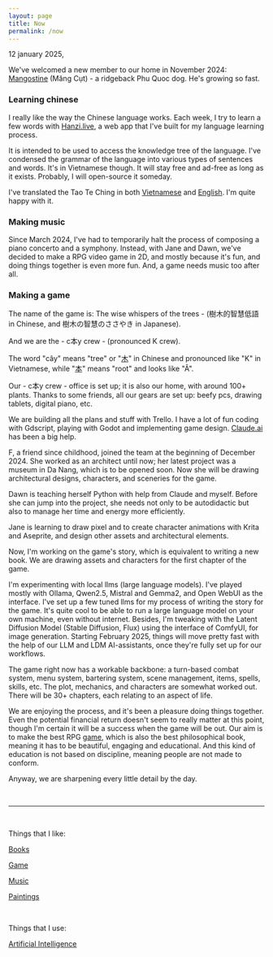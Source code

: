 ```yaml
---
layout: page
title: Now
permalink: /now
---
```


12 january 2025,



We've welcomed a new member to our home in November 2024: [Mangostine](/files/mangostine.JPG) (Măng Cụt) - a ridgeback Phu Quoc dog. He's growing so fast.  

### Learning chinese

I really like the way the Chinese language works.
Each week, I try to learn a few words with [Hanzi.live](https://hanzi.live), a web app that I've built for my language learning process.  

It is intended to be used to access the knowledge tree of the language. I've condensed the grammar of the language into various types of sentences and words. It's in Vietnamese though. It will stay free and ad-free as long as it exists. Probably, I will open-source it someday.

I've translated the Tao Te Ching in both [Vietnamese](https://hanzi.live/practice/tao_te_ching) and [English](/dao). I'm quite happy with it.

### Making music

Since March 2024, I've had to temporarily halt the process of composing a piano concerto and a symphony. Instead, with Jane and Dawn, we've decided to make a RPG video game in 2D, and mostly because it's fun, and doing things together is even more fun. And, a game needs music too after all.

### Making a game

The name of the game is: The wise whispers of the trees - (樹木的智慧低語 in Chinese, and 樹木の智慧のささやき in Japanese).

And we are the - c本y crew - (pronounced K crew).

The word "cây" means "tree" or "[木](https://hanzi.live/hanzi/木)" in Chinese and pronounced like "K" in Vietnamese, while "[本](https://hanzi.live/hanzi/本)" means "root" and looks like "Â".

Our - c本y crew - office is set up; it is also our home, with around 100+ plants. Thanks to some friends, all our gears are set up: beefy pcs, drawing tablets, digital piano, etc.

We are building all the plans and stuff with Trello. I have a lot of fun coding with Gdscript, playing with Godot and implementing game design. [Claude.ai](https://claude.ai) has been a big help. 

F, a friend since childhood, joined the team at the beginning of December 2024. She worked as an architect until now; her latest project was a museum in Da Nang, which is to be opened soon. Now she will be drawing architectural designs, characters, and sceneries for the game.

Dawn is teaching herself Python with help from Claude and myself. Before she can jump into the project, she needs not only to be autodidactic but also to manage her time and energy more efficiently.

Jane is learning to draw pixel and to create character animations with Krita and Aseprite, and design other assets and architectural elements. 

Now, I'm working on the game's story, which is equivalent to writing a new book. We are drawing assets and characters for the first chapter of the game.  

I'm experimenting with local llms (large language models). I've played mostly with Ollama, Qwen2.5, Mistral and Gemma2, and Open WebUI as the interface. I've set up a few tuned llms for my process of writing the story for the game. It's quite cool to be able to run a large language model on your own machine, even without internet. Besides, I'm tweaking with the Latent Diffusion Model (Stable Diffusion, Flux) using the interface of ComfyUI, for image generation. Starting February 2025, things will move pretty fast with the help of our LLM and LDM AI-assistants, once they're fully set up for our workflows.

The game right now has a workable backbone: a turn-based combat system, menu system, bartering system, scene management, items, spells, skills, etc. The plot, mechanics, and characters are somewhat worked out. There will be 30+ chapters, each relating to an aspect of life.  

We are enjoying the process, and it's been a pleasure doing things together. Even the potential financial return doesn't seem to really matter at this point, though I'm certain it will be a success when the game will be out. Our aim is to make the best RPG [game](/game), which is also the best philosophical book, meaning it has to be beautiful, engaging and educational. And this kind of education is not based on discipline, meaning people are not made to conform.  

Anyway, we are sharpening every little detail by the day.

<br>
<hr>
<br>

Things that I like:

[Books](/books)

[Game](/game)

[Music](/music)

[Paintings](/paintings)

<br>

Things that I use:

[Artificial Intelligence](/ai)

<br>
<br>